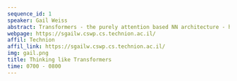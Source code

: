 ```yaml
---
sequence_id: 1
speaker: Gail Weiss
abstract: Transformers - the purely attention based NN architecture - have emerged as a powerful tool in sequence processing. But how does a transformer think? When we discuss the computational power of RNNs, or consider a problem that they have solved, it is easy for us to think in terms of automata and their variants (such as counter machines and pushdown automata). But when it comes to transformers, no such intuitive model is available. In this talk I will present a programming language, RASP (Restricted Access Sequence Processing), which we hope will serve the same purpose for transformers as finite state machines do for RNNs. In particular, we will identify the base computations of a transformer and abstract them into a small number of primitives, which are composed into a small programming language. We will go through some example programs in the language, and discuss how a given RASP program relates to the transformer architecture.
webpage: https://sgailw.cswp.cs.technion.ac.il/
affil: Technion
affil_link: https://sgailw.cswp.cs.technion.ac.il/
img: gail.png
title: Thinking like Transformers
time: 0700 - 0800
---
```

